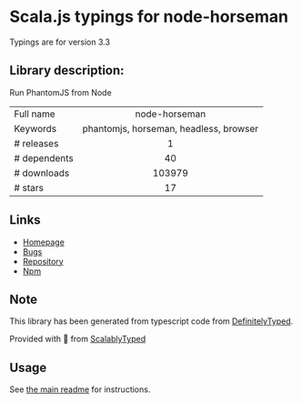 
# Scala.js typings for node-horseman

Typings are for version 3.3

## Library description:
Run PhantomJS from Node

|                    |                 |
| ------------------ | :-------------: |
| Full name          | node-horseman |
| Keywords           | phantomjs, horseman, headless, browser |
| # releases         | 1 |
| # dependents       | 40 |
| # downloads        | 103979 |
| # stars            | 17 |

## Links
- [Homepage](https://github.com/johntitus/node-horseman#readme)
- [Bugs](https://github.com/johntitus/node-horseman/issues)
- [Repository](https://github.com/johntitus/node-horseman)
- [Npm](https://www.npmjs.com/package/node-horseman)
    


## Note
This library has been generated from typescript code from [DefinitelyTyped](https://definitelytyped.org).

Provided with :purple_heart: from [ScalablyTyped](https://github.com/oyvindberg/ScalablyTyped)

## Usage
See [the main readme](../../readme.md) for instructions.


